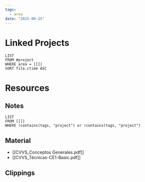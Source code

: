 ```yaml
---
tags:
  - area
date: "2025-09-25"
---
```

# Linked Projects
```dataview
LIST
FROM #project
WHERE area = [[]]
SORT file.ctime ASC
```
# Resources
## Notes
```dataview
LIST
FROM [[]]
WHERE !contains(tags, "project") or !contains(tags, "project")
```
## Material
- [[CVVS_Conceptos Generales.pdf]]
- [[CVVS_Técnicas-CE1-Basic.pdf]]
## Clippings
